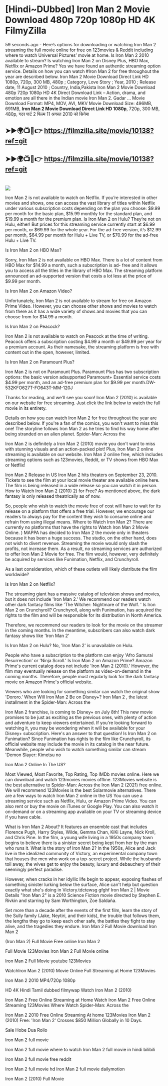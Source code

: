 # [Hindi~DUbbed] Iron Man 2 Movie Download 480p 720p 1080p HD 4K FilmyZilla


59 seconds ago - Here’s options for downloading or watching Iron Man 2 streaming the full movie online for free on 123movies & Reddit including where to watch Universal Pictures’ movie at home. Is Iron Man 2 2010 available to stream? Is watching Iron Man 2 on Disney Plus, HBO Max, Netflix or Amazon Prime? Yes we have found an authentic streaming option service. Details on how you can watch #Iron Man 2 for free throughout the year are described below. Iron Man 2 Movie Download Direct Link HD 1080p, 720p, 300 MB, 480p ; Category, Love Story ; Year, 2010 ; Release date, 11 August 2010 ; Country, India,Pakista Iron Man 2 Movie Download 480p 720p 1080p HD 4K Direct Download Link – Action, drama, and emotion are all there in the Indian movie Iron Man 2. Gadar ...
Movie Download Format: MP4, MOV, AVI, MKV
Movie Download Size: 496MB, 691MB, **Iron Man 2 Movie Download Direct Link HD 1080p**, 720p, 300 MB, 480p, गदर पार्ट 2 फिल्म 11 अगस्त 2010 को सिनेमा

## ➤►🌍📺📱👉   https://filmzilla.site/movie/10138?ref=git

## ➤►🌍📺📱👉   https://filmzilla.site/movie/10138?ref=git

#

<img src="https://image.tmdb.org/t/p/w780//7lmBufEG7P7Y1HClYK3gCxYrkgS.jpg" />

Iron Man 2 is not available to watch on Netflix. If you’re interested in other movies and shows, one can access the vast library of titles within Netflix under various subscription costs depending on the plan you choose: $9.99 per month for the basic plan, $15.99 monthly for the standard plan, and $19.99 a month for the premium plan. Is Iron Man 2 on Hulu? They’re not on Hulu, either! But prices for this streaming service currently start at $6.99 per month, or $69.99 for the whole year. For the ad-free version, it’s $12.99 per month, $64.99 per month for Hulu + Live TV, or $70.99 for the ad-free Hulu + Live TV.

Is Iron Man 2 on HBO Max?

Sorry, Iron Man 2 is not available on HBO Max. There is a lot of content from HBO Max for $14.99 a month, such a subscription is ad- free and it allows you to access all the titles in the library of HBO Max. The streaming platform announced an ad-supported version that costs a lot less at the price of $9.99 per month.

Is Iron Man 2 on Amazon Video?

Unfortunately, Iron Man 2 is not available to stream for free on Amazon Prime Video. However, you can choose other shows and movies to watch from there as it has a wide variety of shows and movies that you can choose from for $14.99 a month.

Is Iron Man 2 on Peacock?

Iron Man 2 is not available to watch on Peacock at the time of writing. Peacock offers a subscription costing $4.99 a month or $49.99 per year for a premium account. As their namesake, the streaming platform is free with content out in the open, however, limited.

Is Iron Man 2 on Paramount Plus?

Iron Man 2 is not on Paramount Plus. Paramount Plus has two subscription options: the basic version adsupported Paramount+ Essential service costs $4.99 per month, and an ad-free premium plan for $9.99 per month.DW-532KFO627T-FO643T-MM-120J

Thanks for reading, and we'll see you soon! Iron Man 2 (2010) is available on our website for free streaming. Just click the link below to watch the full movie in its entirety.

Details on how you can watch Iron Man 2 for free throughout the year are described below. If you're a fan of the comics, you won't want to miss this one! The storyline follows Iron Man 2 as he tries to find his way home after being stranded on an alien planet. Spider-Man: Across the

Iron Man 2 is definitely a Iron Man 2 (2010) movie you don't want to miss with stunning visuals and an action-packed plot! Plus, Iron Man 2 online streaming is available on our website. Iron Man 2 online free, which includes streaming options such as 123movies, Reddit, or TV shows from HBO Max or Netflix!

Iron Man 2 Release in US Iron Man 2 hits theaters on September 23, 2010. Tickets to see the film at your local movie theater are available online here. The film is being released in a wide release so you can watch it in person. How to Watch Iron Man 2 (2010) 2) for Free? As mentioned above, the dark fantasy is only released theatrically as of now.

So, people who wish to watch the movie free of cost will have to wait for its release on a platform that offers a free trial. However, we encourage our readers to always pay for the content they wish to consume online and refrain from using illegal means. Where to Watch Iron Man 2? There are currently no platforms that have the rights to Watch Iron Man 2 Movie Online. ) MAPPA has decided to Iron Man 2 the movie only in theaters because it has been a huge success. The studio, on the other hand, does not wish to divert revenue. Streaming the movie would only slash the profits, not increase them. As a result, no streaming services are authorized to offer Iron Man 2 Movie for free. The film would, however, very definitely be acquired by services like Funimation, Netflix, and Crunchyroll.

As a last consideration, which of these outlets will likely distribute the film worldwide?

Is Iron Man 2 on Netflix?

The streaming giant has a massive catalog of television shows and movies, but it does not include 'Iron Man 2.' We recommend our readers watch other dark fantasy films like 'The Witcher: Nightmare of the Wolf. ' Is Iron Man 2 on Crunchyroll? Crunchyroll, along with Funimation, has acquired the rights to the film and will be responsible for its distribution in North America.

Therefore, we recommend our readers to look for the movie on the streamer in the coming months. In the meantime, subscribers can also watch dark fantasy shows like 'Iron Man 2'

Is Iron Man 2 on Hulu? No, 'Iron Man 2' is unavailable on Hulu.

People who have a subscription to the platform can enjoy 'Afro Samurai Resurrection' or 'Ninja Scroll.' Is Iron Man 2 on Amazon Prime? Amazon Prime's current catalog does not include 'Iron Man 2 (2010).' However, the film may eventually release on the platform as video-on-demand in the coming months. Therefore, people must regularly look for the dark fantasy movie on Amazon Prime's official website.

Viewers who are looking for something similar can watch the original show 'Dororo.' When Will Iron Man 2 Be on Disney+? Iron Man 2 , the latest installment in the Spider-Man: Across the

Iron Man 2 franchise, is coming to Disney+ on July 8th! This new movie promises to be just as exciting as the previous ones, with plenty of action and adventure to keep viewers entertained. If you're looking forward to watching it, you may be wondering when it will be available for your Disney+ subscription. Here's an answer to that question! Is Iron Man 2 on Funimation? Since Funimation has rights to the film like Crunchyroll, its official website may include the movie in its catalog in the near future. Meanwhile, people who wish to watch something similar can stream 'Demon Slayer: Kimetsu no

Iron Man 2 Online In The US?

Most Viewed, Most Favorite, Top Rating, Top IMDb movies online. Here we can download and watch 123movies movies offline. 123Movies website is the best alternative to Spider-Man: Across the Iron Man 2 (2021) free online. We will recommend 123Movies is the best Solarmovie alternatives. There are a few ways to watch Iron Man 2 online in the US You can use a streaming service such as Netflix, Hulu, or Amazon Prime Video. You can also rent or buy the movie on iTunes or Google Play. You can also watch it on-demand or on a streaming app available on your TV or streaming device if you have cable.

What is Iron Man 2 About? It features an ensemble cast that includes Florence Pugh, Harry Styles, Wilde, Gemma Chan, KiKi Layne, Nick Kroll, and Chris Pine. In the film, a young wife living in a 1950s company town begins to believe there is a sinister secret being kept from her by the man who runs it. What is the story of Iron Man 2? In the 1950s, Alice and Jack live in the idealized community of Victory, an experimental company town that houses the men who work on a top-secret project. While the husbands toil away, the wives get to enjoy the beauty, luxury and debauchery of their seemingly perfect paradise.

However, when cracks in her idyllic life begin to appear, exposing flashes of something sinister lurking below the surface, Alice can't help but question exactly what she's doing in Victory.tdctewsg gfghf Iron Man 2 | Movie Details "Iron Man 2" is a 2010 Science Fiction movie directed by Stephen E. Rivkin and starring by Sam Worthington, Zoe Saldaña.

Set more than a decade after the events of the first film, learn the story of the Sully family (Jake, Neytiri, and their kids), the trouble that follows them, the lengths they go to keep each other safe, the battles they fight to stay alive, and the tragedies they endure. Iron Man 2 Full Movie download Iron Man 2

(Iron Man 2) Full Movie Free online Iron Man 2

Full Movie 123Movies Iron Man 2 Full Movie online

Iron Man 2 Full Movie youtube 123Movies

WatchIron Man 2 (2010) Movie Online Full Streaming at Home 123Movies

Iron Man 2 2010 MP4/720p 1080p

HD 4K Hindi Tamil dubbed filmywap Watch Iron Man 2 (2010)

Iron Man 2 Free Online Streaming at Home Watch Iron Man 2 Free Online Streaming 123Movies Where Watch Spider-Man: Across the

Iron Man 2 2010 Free Online Streaming At home 123Movies Iron Man 2 (2010) Free: 'Iron Man 2' Crosses $850 Million Globally in 10 Days.

Sale Hobe Dua Roilo

Iron Man 2 full movie

Iron Man 2 full movie where to watch Iron Man 2 full movie in hindi bilibili

Iron Man 2 full movie free reddit

Iron Man 2 full movie hd Iron Man 2 full movie dailymotion

Iron Man 2 (2010) Full Movie